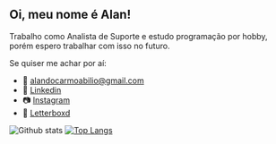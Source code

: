 ## Oi, meu nome é Alan!

Trabalho como Analista de Suporte e estudo programação por hobby, porém espero trabalhar com isso no futuro.

Se quiser me achar por aí:
- 📧 alandocarmoabilio@gmail.com
- 💼 [Linkedin](https://www.linkedin.com/in/alan-abilio-b4573a12b)
- 📷 [Instagram](https://www.instagram.com/alanzin4/)
- 🎥 [Letterboxd](https://letterboxd.com/alan04eu/)

![Github stats](https://github-readme-stats.vercel.app/api?username=alan004&hide=issues&theme=dark&show_icons=true&hide_border=false&count_private=true&include_all_commits=true&line_height=24.5)
[![Top Langs](https://github-readme-stats.vercel.app/api/top-langs/?username=alan004&layout=compact&theme=dark&langs_count=10)](https://github.com/alan004/github-readme-stats)
